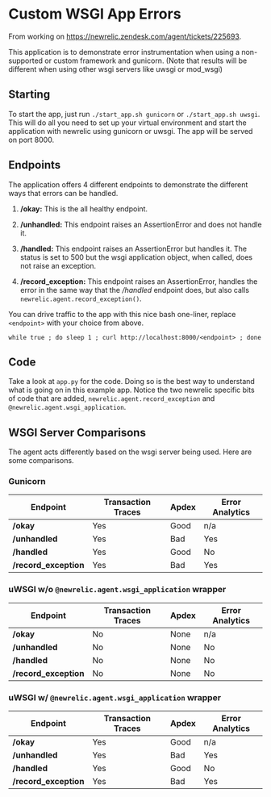 # Custom WSGI App Errors

From working on https://newrelic.zendesk.com/agent/tickets/225693.

This application is to demonstrate error instrumentation when using a
non-supported or custom framework and gunicorn. (Note that results will be
different when using other wsgi servers like uwsgi or mod_wsgi)

## Starting

To start the app, just run `./start_app.sh gunicorn` or `./start_app.sh uwsgi`.
This will do all you need to set up your virtual environment and start the
application with newrelic using gunicorn or uwsgi. The app will be served on
port 8000.

## Endpoints

The application offers 4 different endpoints to demonstrate the different ways
that errors can be handled.

1. **/okay:** This is the all healthy endpoint.

2. **/unhandled:** This endpoint raises an AssertionError and does not handle it.

3. **/handled:** This endpoint raises an AssertionError but handles it. The
   status is set to 500 but the wsgi application object, when called, does not
   raise an exception.

4. **/record\_exception:** This endpoint raises an AssertionError, handles the
   error in the same way that the _/handled_ endpoint does, but also calls
   `newrelic.agent.record_exception()`.

You can drive traffic to the app with this nice bash one-liner, replace `<endpoint>` with your choice from above.

```
while true ; do sleep 1 ; curl http://localhost:8000/<endpoint> ; done
```

## Code

Take a look at `app.py` for the code. Doing so is the best way to understand
what is going on in this example app. Notice the two newrelic specific bits of
code that are added, `newrelic.agent.record_exception` and
`@newrelic.agent.wsgi_application`.

## WSGI Server Comparisons

The agent acts differently based on the wsgi server being used. Here are some
comparisons.

### Gunicorn

|Endpoint|Transaction Traces|Apdex|Error Analytics|
|-----|-----|-----|-----|
|**/okay**|Yes|Good|n/a|
|**/unhandled**|Yes|Bad|Yes|
|**/handled**|Yes|Good|No|
|**/record\_exception**|Yes|Bad|Yes|

### uWSGI w/o `@newrelic.agent.wsgi_application` wrapper

|Endpoint|Transaction Traces|Apdex|Error Analytics|
|-----|-----|-----|-----|
|**/okay**|No|None|n/a|
|**/unhandled**|No|None|No|
|**/handled**|No|None|No|
|**/record\_exception**|No|None|No|

### uWSGI w/ `@newrelic.agent.wsgi_application` wrapper

|Endpoint|Transaction Traces|Apdex|Error Analytics|
|-----|-----|-----|-----|
|**/okay**|Yes|Good|n/a|
|**/unhandled**|Yes|Bad|Yes|
|**/handled**|Yes|Good|No|
|**/record\_exception**|Yes|Bad|Yes|
